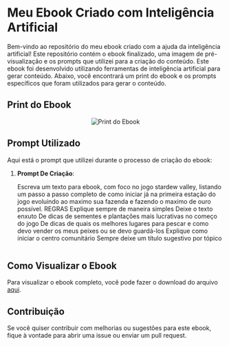 # Meu Ebook Criado com Inteligência Artificial 
Bem-vindo ao repositório do meu ebook criado com a ajuda da inteligência artificial! Este repositório contém o ebook finalizado, uma imagem de pré-visualização e os prompts que utilizei para a criação do conteúdo.
Este ebook foi desenvolvido utilizando ferramentas de inteligência artificial para gerar conteúdo. Abaixo, você encontrará um print do ebook e os prompts específicos que foram utilizados para gerar o conteúdo.

## Print do Ebook

<p align="center">
  <img src="https://github.com/vanessasousapro/Projeto-Ebook-ai-dio/assets/141881796/51dd2df7-74a9-4b2a-bba3-0d744d4a5a5c" alt="Print do Ebook">
</p>

## Prompt Utilizado

Aqui está o prompt que utilizei durante o processo de criação do ebook:

1. **Prompt De Criação**:

    Escreva um texto para ebook, com foco no jogo stardew valley, listando um passo a passo completo de como iniciar já na primeira estação do jogo evoluindo ao maximo sua fazenda e fazendo o maximo de ouro possível.
REGRAS
 Explique sempre de maneira simples
 Deixe o texto enxuto
 De dicas de sementes e plantações mais lucrativas no começo do jogo
 De dicas de quais os melhores lugares para pescar e como devo vender os meus peixes ou se devo guardá-los
 Explique como iniciar o centro comunitário
 Sempre deixe um título sugestivo por tópico
    ```
## Como Visualizar o Ebook

Para visualizar o ebook completo, você pode fazer o download do arquivo [aqui]([caminho/para/ebook.pdf](https://www.canva.com/design/DAGHp5RgWtc/y37nvuxoGcrVtyaLlIt5jQ/watch?utm_content=DAGHp5RgWtc&utm_campaign=designshare&utm_medium=link&utm_source=editor)).

## Contribuição

Se você quiser contribuir com melhorias ou sugestões para este ebook, fique à vontade para abrir uma issue ou enviar um pull request.
